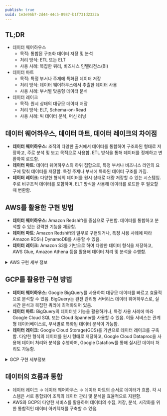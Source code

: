 ```yaml
---
publish: true
uuid: 1e3e96b7-2d44-44c5-8987-b1f731d2322a
---
```


## TL;DR

- 데이터 웨어하우스
    - 목적: 통합된 구조화 데이터 저장 및 분석
    - 처리 방식: ETL 또는 ELT
    - 사용 사례: 복잡한 쿼리, 비즈니스 인텔리전스(BI)
- 데이터 마트
    - 목적: 특정 부서나 주제에 특화된 데이터 저장
    - 처리 방식: 데이터 웨어하우스에서 추출한 데이터 사용
    - 사용 사례: 부서별 맞춤형 데이터 분석
- 데이터 레이크
    - 목적: 원시 상태의 대규모 데이터 저장
    - 처리 방식: ELT, Schema-on-Read
    - 사용 사례: 빅 데이터 분석, 머신 러닝

## 데이터 웨어하우스, 데이터 마트, 데이터 레이크의 차이점

- **데이터 웨어하우스**: 조직의 다양한 출처에서 데이터를 통합하여 구조화된 형태로 저장하고, 주로 분석 및 보고 목적으로 사용함. ETL 방식을 통해 데이터를 정제하고 변환하여 로드함.
- **데이터 마트**: 데이터 웨어하우스의 하위 집합으로, 특정 부서나 비즈니스 라인의 요구에 맞춰 데이터를 저장함. 특정 주제나 부서에 특화된 데이터 구조를 가짐.
- **데이터 레이크**: 다양한 형식의 데이터를 원시 상태로 대량 저장할 수 있는 시스템임. 주로 비구조적 데이터를 포함하며, ELT 방식을 사용해 데이터를 로드한 후 필요할 때 변환함.

## AWS를 활용한 구현 방법

- **데이터 웨어하우스**: Amazon Redshift를 중심으로 구현함. 데이터를 통합하고 분석할 수 있는 강력한 기능을 제공함.
- **데이터 마트**: Amazon Redshift의 일부로 구현되거나, 특정 사용 사례에 따라 Amazon RDS나 DynamoDB를 사용할 수 있음.
- **데이터 레이크**: Amazon S3를 기반으로 하여 다양한 데이터 형식을 저장하고, AWS Glue, Amazon Athena 등을 활용해 데이터 처리 및 분석을 수행함.

<details class="note" markdown="1">
<summary>AWS 구현 세부 정보</summary>

**AWS 데이터 웨어하우스 구현**

- **Amazon Redshift**: 대규모 데이터를 처리할 수 있는 완전 관리형 데이터 웨어하우스 서비스임.
- **구현 과정**:
    - Redshift 클러스터 생성
    - AWS Glue, S3 등을 통해 데이터 수집
    - Glue를 사용해 ETL 작업 수행
    - Amazon QuickSight를 통해 데이터 분석 및 시각화

**AWS 데이터 마트 구현**

- **Amazon Redshift 스펙트럼**: Redshift 내에서 데이터 마트를 구성할 수 있음.
- **구현 과정**:
    - Redshift에서 필요한 데이터 추출
    - 데이터 마트용 스키마 생성
    - ETL 프로세스를 통해 데이터 변환 및 로드
    - 특정 부서용 데이터 접근 권한 설정

**AWS 데이터 레이크 구현**

- **Amazon S3**: 대규모 원시 데이터를 저장할 수 있는 객체 스토리지 서비스임.
- **구현 과정**:
    - S3 버킷 생성
    - Glue, Kinesis, DMS 등을 사용해 데이터 수집
    - Glue Data Catalog를 통해 메타데이터 관리
    - Athena, EMR, SageMaker 등을 활용한 데이터 처리 및 분석

**AWS 통합 아키텍처**

- **데이터 흐름**: 데이터 소스 → S3 (데이터 레이크) → Glue (ETL) → Redshift (데이터 웨어하우스) → 특정 스키마/테이블 (데이터 마트)
- **통합 사용**: 각 계층에서 QuickSight, Athena 등을 사용해 데이터 분석 및 시각화를 수행함.

</details>

## GCP를 활용한 구현 방법

- **데이터 웨어하우스**: Google BigQuery를 사용하여 대규모 데이터를 빠르고 효율적으로 분석할 수 있음. BigQuery는 완전 관리형 서버리스 데이터 웨어하우스로, 실시간 분석과 복잡한 쿼리에 최적화되어 있음.
- **데이터 마트**: BigQuery의 데이터셋 기능을 활용하거나, 특정 사용 사례에 따라 Google Cloud SQL 또는 Cloud Spanner를 사용할 수 있음. 이들 서비스는 관계형 데이터베이스로, 부서별로 특화된 데이터 분석이 가능함.
- **데이터 레이크**: Google Cloud Storage(GCS)를 기반으로 데이터 레이크를 구축함. 다양한 형식의 데이터를 원시 형태로 저장하고, Google Cloud Dataproc을 사용해 데이터 처리와 분석을 수행하며, Google Dataflow를 통해 실시간 데이터 처리도 가능함.

<details class="note" markdown="1">
<summary>GCP 구현 세부정보</summary>

## GCP 데이터 웨어하우스 구현

- **BigQuery**: 페타바이트 규모의 데이터를 처리할 수 있는 서버리스, 고확장성 데이터 웨어하우스임.
- **구현 과정**:
    - BigQuery 프로젝트 및 데이터셋 생성
    - Cloud Storage, Cloud Dataflow 등을 통해 데이터 로드
    - Cloud Dataflow 또는 Cloud Dataprep을 사용해 ETL 작업 수행
    - Data Studio 등을 통해 데이터 분석 및 시각화

## GCP 데이터 마트 구현

- **BigQuery**: 특정 데이터셋이나 뷰를 데이터 마트로 구성함.
- **구현 과정**:
    - BigQuery에서 필요한 데이터 추출
    - 데이터 마트용 데이터셋 또는 테이블 생성
    - ETL 프로세스를 통해 데이터 변환 및 로드
    - 특정 부서나 팀을 위한 액세스 권한 설정

## GCP 데이터 레이크 구현

- **Cloud Storage**: 대규모 원시 데이터를 저장할 수 있는 객체 스토리지 서비스임.
- **구현 과정**:
    - Cloud Storage 버킷 생성
    - Cloud Dataflow, Pub/Sub 등을 사용해 데이터 수집
    - Cloud Data Catalog를 통해 메타데이터 관리
    - Dataproc, BigQuery, AI Platform 등을 활용해 데이터 처리 및 분석

## GCP 통합 아키텍처 및 보안

- **데이터 흐름**: 데이터 소스 → Cloud Storage (데이터 레이크) → Cloud Dataflow (ETL) → BigQuery (데이터 웨어하우스) → 특정 데이터셋/뷰 (데이터 마트)
- **데이터 거버넌스 및 보안**:
    - Cloud IAM을 통한 세분화된 액세스 제어
    - Cloud DLP로 민감한 데이터 식별 및 보호
    - Cloud KMS를 통한 암호화 키 관리
    - VPC Service Controls를 사용해 보안 경계 설정

이러한 아키텍처를 통해 원시 데이터부터 정제된 데이터, 그리고 특정 목적의 데이터까지 효율적으로 관리하고 활용할 수 있음. GCP의 다양한 보안 도구를 통해 데이터의 보안과 규정 준수를 강화할 수 있음.

</details>

## 데이터의 흐름과 통합

- 데이터 레이크 → 데이터 웨어하우스 → 데이터 마트의 순서로 데이터가 흐름. 각 시스템은 서로 통합되어 조직의 데이터 관리 및 분석을 효율적으로 지원함.
- AWS와 GCP의 다양한 서비스를 활용하여 데이터의 수집, 저장, 분석, 시각화를 위한 통합적인 데이터 아키텍처를 구축할 수 있음.
